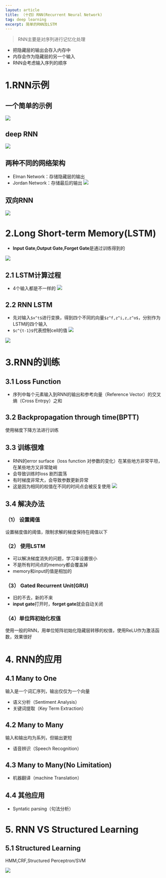 ```yaml
---
layout: article
title: （十四）RNN(Recurrent Neural Network)
tag: deep learning
excerpt: 简单的RNN及LSTM
---
```

>RNN主要是对序列进行记忆化处理
- 把隐藏层的输出会存入内存中
- 内存会作为隐藏层的另一个输入
- RNN会考虑输入序列的顺序

# 1.RNN示例

## 一个简单的示例
![](https://cdn.jsdelivr.net/gh/Mronne/MarkDownImg/img/20200202160340.png)

## deep RNN
![](https://cdn.jsdelivr.net/gh/Mronne/MarkDownImg/img/20200202160503.png)

## 两种不同的网络架构
- Elman Network：存储隐藏层的输出
- Jordan Network：存储最后的输出
![](https://cdn.jsdelivr.net/gh/Mronne/MarkDownImg/img/20200202160553.png)

## 双向RNN
![](https://cdn.jsdelivr.net/gh/Mronne/MarkDownImg/img/20200202160734.png)

# 2.Long Short-term Memory(LSTM)
- **Input Gate,Output Gate,Forget Gate**是通过训练得到的

![](https://cdn.jsdelivr.net/gh/Mronne/MarkDownImg/img/20200202162001.png)

## 2.1 LSTM计算过程
- 4个输入都是不一样的
![](https://cdn.jsdelivr.net/gh/Mronne/MarkDownImg/img/20200202163035.png)

## 2.2 RNN LSTM
- 先对输入`$x^t$`进行变换，得到四个不同的向量`$z^f,z^i,z,z^o$`，分别作为LSTM的四个输入
- `$c^{t-1}$`代表控制cell的值
![](https://cdn.jsdelivr.net/gh/Mronne/MarkDownImg/img/20200202184802.png)

![](https://cdn.jsdelivr.net/gh/Mronne/MarkDownImg/img/20200202185137.png)

# 3.RNN的训练
## 3.1 Loss Function
- 序列中每个元素输入到RNN的输出和参考向量（Reference Vector）的交叉熵（Cross Entrpy）之和

## 3.2 Backpropagation through time(BPTT)
使用梯度下降方法进行训练

## 3.3 训练很难
- RNN的error surface（loss function 对参数的变化）在某些地方非常平坦，在某些地方又非常陡峭
- 会导致训练时loss 剧烈震荡
- 有时梯度非常大，会导致参数更新异常
- 这是因为相同的权值在不同的时间点会被反复使用
![](https://cdn.jsdelivr.net/gh/Mronne/MarkDownImg/img/20200203073451.png)

## 3.4 解决办法
### （1） 设置阈值
设置梯度值的阈值，限制求解的梯度保持在阈值以下

### （2） 使用LSTM
- 可以解决梯度消失的问题，学习率设置很小
- 不是所有时间点的memory都会覆盖掉
- memory和input的值是相加的

### （3） Gated Recurrent Unit(GRU)
- 旧的不去，新的不来
- **input gate**打开时，**forget gate**就会自动关闭

### （4）单位阵初始化权值
使用一般的RNN，用单位矩阵初始化隐藏层转移的权值，使用ReLU作为激活函数，效果很好

# 4. RNN的应用
## 4.1 Many to One
输入是一个词汇序列，输出仅仅为一个向量
- 语义分析（Sentiment Analysis）
- 关键词提取（Key Term Extraction）

## 4.2 Many to Many
输入和输出均为系列，但输出更短
- 语音辨识（Speech Recognition）

## 4.3 Many to Many(No Limitation)
- 机器翻译（machine Translation）

## 4.4 其他应用
- Syntatic parsing（句法分析）

# 5. RNN VS Structured Learning
## 5.1 Structured Learning
HMM,CRF,Structured Perceptron/SVM

![](https://cdn.jsdelivr.net/gh/Mronne/MarkDownImg/img/20200203103446.png)
